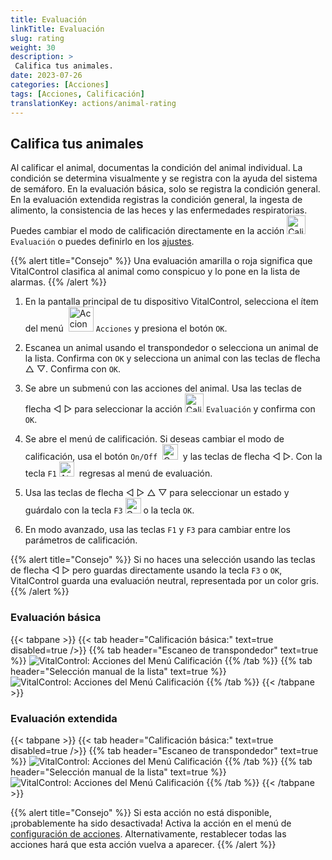 ```yaml
---
title: Evaluación
linkTitle: Evaluación
slug: rating
weight: 30
description: >
 Califica tus animales.
date: 2023-07-26
categories: [Acciones]
tags: [Acciones, Calificación]
translationKey: actions/animal-rating
---
```


## Califica tus animales

Al calificar el animal, documentas la condición del animal individual. La condición se determina visualmente y se registra con la ayuda del sistema de semáforo. En la evaluación básica, solo se registra la condición general. En la evaluación extendida registras la condición general, la ingesta de alimento, la consistencia de las heces y las enfermedades respiratorias. Puedes cambiar el modo de calificación directamente en la acción <img src="/icons/actions/rating.svg" width="30" align="bottom" alt="Calificación" /> `Evaluación` o puedes definirlo en los [ajustes](../../settings/data-acquisition/#modo-de-evaluación-de-animales).

{{% alert title="Consejo" %}}
Una evaluación amarilla o roja significa que VitalControl clasifica al animal como conspicuo y lo pone en la lista de alarmas.
{{% /alert %}}

1. En la pantalla principal de tu dispositivo VitalControl, selecciona el ítem del menú &nbsp;<img src="/icons/actions.svg" width="40" align="bottom" alt="Acciones" /> `Acciones` y presiona el botón `OK`.

2. Escanea un animal usando el transpondedor o selecciona un animal de la lista. Confirma con `OK` y selecciona un animal con las teclas de flecha △ ▽. Confirma con `OK`.

3. Se abre un submenú con las acciones del animal. Usa las teclas de flecha ◁ ▷ para seleccionar la acción <img src="/icons/actions/rating.svg" width="30" align="bottom" alt="Calificación" /> `Evaluación` y confirma con `OK`.

4. Se abre el menú de calificación. Si deseas cambiar el modo de calificación, usa el botón `On/Off` &nbsp;<img src="/icons/gear.svg" width="25" align="bottom" alt="Cadena de acciones" />&nbsp; y las teclas de flecha ◁ ▷. Con la tecla `F1` <img src="/icons/footer/exit.svg" width="24" align="bottom" alt="Atrás" />&nbsp; regresas al menú de evaluación.

5. Usa las teclas de flecha ◁ ▷ △ ▽ para seleccionar un estado y guárdalo con la tecla `F3` <img src="/icons/footer/save.svg" width="25" align="bottom" alt="Guardar" /> o la tecla `OK`.

6. En modo avanzado, usa las teclas `F1` y `F3` para cambiar entre los parámetros de calificación.

{{% alert title="Consejo" %}}
Si no haces una selección usando las teclas de flecha ◁ ▷ pero guardas directamente usando la tecla `F3` o `OK`, VitalControl guarda una evaluación neutral, representada por un color gris.
{{% /alert %}}

### Evaluación básica

{{< tabpane >}}
{{< tab header="Calificación básica:" text=true disabled=true />}}
{{% tab header="Escaneo de transpondedor" text=true %}}
![VitalControl: Acciones del Menú Calificación](../images/basicrating-scan.png "Calificación básica")
{{% /tab %}}
{{% tab header="Selección manual de la lista" text=true %}}
![VitalControl: Acciones del Menú Calificación](../images/basicrating.png "Calificación básica")
{{% /tab %}}
{{< /tabpane >}}

### Evaluación extendida

{{< tabpane >}}
{{< tab header="Calificación básica:" text=true disabled=true />}}
{{% tab header="Escaneo de transpondedor" text=true %}}
![VitalControl: Acciones del Menú Calificación](../images/extendedrating-scan.png "Calificación extendida")
{{% /tab %}}
{{% tab header="Selección manual de la lista" text=true %}}
![VitalControl: Acciones del Menú Calificación](../images/extendedrating.png "Calificación extendida")
{{% /tab %}}
{{< /tabpane >}}

{{% alert title="Consejo" %}}
Si esta acción no está disponible, ¡probablemente ha sido desactivada! Activa la acción en el menú de [configuración de acciones](/es/docs/actions/settings/). Alternativamente, restablecer todas las acciones hará que esta acción vuelva a aparecer.
{{% /alert %}}
